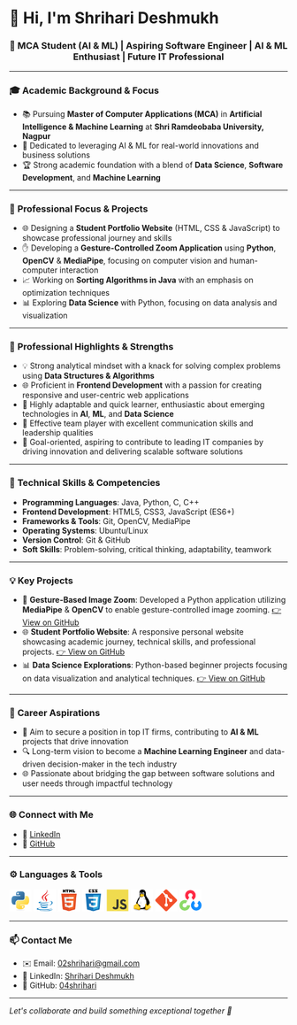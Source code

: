 # 👋 Hi, I'm **Shrihari Deshmukh**

<h3 align="center">🚀 MCA Student (AI & ML) | Aspiring Software Engineer | AI & ML Enthusiast | Future IT Professional</h3>

---

### 🎓 **Academic Background & Focus**
- 📚 Pursuing **Master of Computer Applications (MCA)** in **Artificial Intelligence & Machine Learning** at **Shri Ramdeobaba University, Nagpur**
- 🎯 Dedicated to leveraging AI & ML for real-world innovations and business solutions
- 🏆 Strong academic foundation with a blend of **Data Science**, **Software Development**, and **Machine Learning**

---

### 🔭 **Professional Focus & Projects**
- 🌐 Designing a **Student Portfolio Website** (HTML, CSS & JavaScript) to showcase professional journey and skills
- ✋ Developing a **Gesture-Controlled Zoom Application** using **Python**, **OpenCV** & **MediaPipe**, focusing on computer vision and human-computer interaction
- 📈 Working on **Sorting Algorithms in Java** with an emphasis on optimization techniques
- 📊 Exploring **Data Science** with Python, focusing on data analysis and visualization

---

### 🌟 **Professional Highlights & Strengths**
- 💡 Strong analytical mindset with a knack for solving complex problems using **Data Structures & Algorithms**
- 🌐 Proficient in **Frontend Development** with a passion for creating responsive and user-centric web applications
- 🚀 Highly adaptable and quick learner, enthusiastic about emerging technologies in **AI**, **ML**, and **Data Science**
- 🤝 Effective team player with excellent communication skills and leadership qualities
- 🎯 Goal-oriented, aspiring to contribute to leading IT companies by driving innovation and delivering scalable software solutions

---

### 🌱 **Technical Skills & Competencies**
- **Programming Languages**: Java, Python, C, C++
- **Frontend Development**: HTML5, CSS3, JavaScript (ES6+)
- **Frameworks & Tools**: Git, OpenCV, MediaPipe
- **Operating Systems**: Ubuntu/Linux
- **Version Control**: Git & GitHub
- **Soft Skills**: Problem-solving, critical thinking, adaptability, teamwork

---

### 💡 **Key Projects**
- 📸 **Gesture-Based Image Zoom**: Developed a Python application utilizing **MediaPipe** & **OpenCV** to enable gesture-controlled image zooming. [👉 View on GitHub](#)
- 🌐 **Student Portfolio Website**: A responsive personal website showcasing academic journey, technical skills, and professional projects. [👉 View on GitHub](#)
- 📊 **Data Science Explorations**: Python-based beginner projects focusing on data visualization and analytical techniques. [👉 View on GitHub](#)

---

### 🌟 **Career Aspirations**
- 🎯 Aim to secure a position in top IT firms, contributing to **AI & ML** projects that drive innovation
- 🔍 Long-term vision to become a **Machine Learning Engineer** and data-driven decision-maker in the tech industry
- 🌐 Passionate about bridging the gap between software solutions and user needs through impactful technology

---

### 🌐 **Connect with Me**
- 🔗 [LinkedIn](https://www.linkedin.com/in/shrihari-deshmukh-45051b31a)
- 🏢 [GitHub](https://github.com/04shrihari)

---

### ⚙️ **Languages & Tools**
<p>
  <img src="https://raw.githubusercontent.com/devicons/devicon/master/icons/python/python-original.svg" alt="Python" width="40" height="40"/>
  <img src="https://raw.githubusercontent.com/devicons/devicon/master/icons/java/java-original.svg" alt="Java" width="40" height="40"/>
  <img src="https://raw.githubusercontent.com/devicons/devicon/master/icons/html5/html5-original-wordmark.svg" alt="HTML5" width="40" height="40"/>
  <img src="https://raw.githubusercontent.com/devicons/devicon/master/icons/css3/css3-original-wordmark.svg" alt="CSS3" width="40" height="40"/>
  <img src="https://raw.githubusercontent.com/devicons/devicon/master/icons/javascript/javascript-original.svg" alt="JavaScript" width="40" height="40"/>
  <img src="https://raw.githubusercontent.com/devicons/devicon/master/icons/linux/linux-original.svg" alt="Linux" width="40" height="40"/>
  <img src="https://raw.githubusercontent.com/devicons/devicon/master/icons/git/git-original.svg" alt="Git" width="40" height="40"/>
  <img src="https://raw.githubusercontent.com/devicons/devicon/master/icons/opencv/opencv-original.svg" alt="OpenCV" width="40" height="40"/>
</p>

---

### 📫 **Contact Me**
- ✉️ Email: [02shrihari@gmail.com](mailto:02shrihari@gmail.com)
- 💼 LinkedIn: [Shrihari Deshmukh](https://www.linkedin.com/in/shrihari-deshmukh-45051b31a)
- 🏢 GitHub: [04shrihari](https://github.com/04shrihari)

---

*Let's collaborate and build something exceptional together 🚀*

